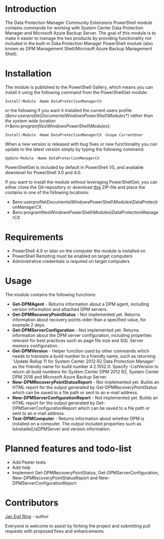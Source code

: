 # Introduction

The Data Protection Manager Community Extensions PowerShell module contains commands for working with System Center Data Protection Manager and Microsoft Azure Backup Server.
The goal of this module is to make it easier to manage the two products by providing functionality not included in the built-in Data Protection Manager PowerShell module (also known as DPM Management Shell/Microsoft Azure Backup Management Shell).

# Installation

The module is published to the PowerShell Gallery, which means you can install it using the following command from the PowerShellGet module:

`Install-Module -Name DataProtectionManagerCX`

or the following if you want it installed the current users profile (*$env:userprofile\Documents\WindowsPowerShell\Modules*) rather than the system wide location (*$env:programfiles\WindowsPowerShell\Modules*):

`Install-Module -Name DataProtectionManagerCX -Scope CurrentUser`

When a new version is released with bug fixes or new functionality you can update to the latest version simply by typing the following command:

`Update-Module -Name DataProtectionManagerCX`

PowerShellGet is included by default in PowerShell V5, and available downlevel for PowerShell 3.0 and 4.0.

If you want to install the module without leveraging PowerShellGet, you can either clone the Git-repository or download [this](https://github.com/janegilring/DataProtectionManagerCX/archive/master.zip) ZIP-file and place the contains in one of the following locations:
- $env:userprofile\Documents\WindowsPowerShell\Modules\DataProtectionManagerCX
- $env:programfiles\WindowsPowerShell\Modules\DataProtectionManagerCX

# Requirements

- PowerShell 4.0 or later on the computer the module is installed on
- PowerShell Remoting must be enabled on target computers
- Administrative credentials is required on target computers

# Usage

The module contains the following functions:
- **Get-DPMAgent** - Returns information about a DPM agent, including version information and attached DPM servers. 
- **Get-DPMRecoveryPointStatus** - Not implemented yet. Returns information about recovery points older than a specified value, for example 2 days.
- **Get-DPMServerConfiguration** - Not implemented yet. Returns information about the DPM server configuration, including properties relevant for best practices such as page file size and SQL Server memory configuration.
- **Get-DPMVersion** - Helper function used by other commands which needs to translate a build number to a friendly name, such as returning 'Update Rollup 11 for System Center 2012 R2 Data Protection Manager' as the friendly name for build number 4.2.1552.0. Specify -ListVersion to return all build numbers for System Center DPM 2012 R2, System Center DPM 2016 and Microsoft Azure Backup Server. 
- **New-DPMRecoveryPointStatusReport** - Not implemented yet. Builds an HTML report for the output generated by Get-DPMRecoveryPointStatus which can be saved to a file path or sent to an e-mail address.
- **New-DPMServerConfigurationReport** - Not implemented yet.  Builds an HTML report for the output generated by Get-DPMServerConfigurationReport which can be saved to a file path or sent to an e-mail address.
- **Test-DPMComputer** -  Returns information about whether DPM is installed on a computer. The output included properties such as IsInstalled,IsDPMServer and version information.

# Planned features and todo-list

- Add Pester tests
- Add help
- Implement Get-DPMRecoveryPointStatus, Get-DPMServerConfiguration, New-DPMRecoveryPointStatusReport and New-DPMServerConfigurationReport

# Contributors

[Jan Egil Ring](https://twitter.com/JanEgilRing) - author

Everyone is welcome to assist by forking the project and submitting pull requests with proposed fixes and enhancements.